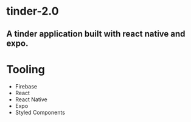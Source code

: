 # tinder-2.0

## A tinder application built with react native and expo.

# Tooling

- Firebase
- React
- React Native
- Expo
- Styled Components
